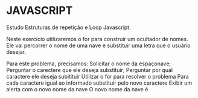 # JAVASCRIPT
 
Estudo Estruturas de repetição e Loop Javascript.

Neste exercício utilizaremos o for para construir um ocultador de nomes. Ele vai percorrer o nome de uma nave e substituir uma letra que o usuário desejar.

Para este problema, precisamos:
    Solicitar o nome da espaçonave;
    Perguntar o carectere que ele deseja substituir;
    Perguntar por qual caractere ele deseja subitituir
    Utilizar o for para resolver o problema
    Para cada caractere igual ao informado substituir pelo novo caractere
    Exibir um alerta com o novo nome da nave
        O novo nome da nave é <Nome da nave>